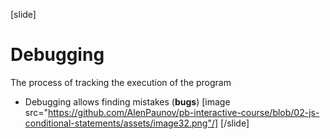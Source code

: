 [slide]
# Debugging
The process of tracking the execution of the program
* Debugging allows finding mistakes (**bugs**)
[image src="https://github.com/AlenPaunov/pb-interactive-course/blob/02-js-conditional-statements/assets/image32.png"/]
[/slide]